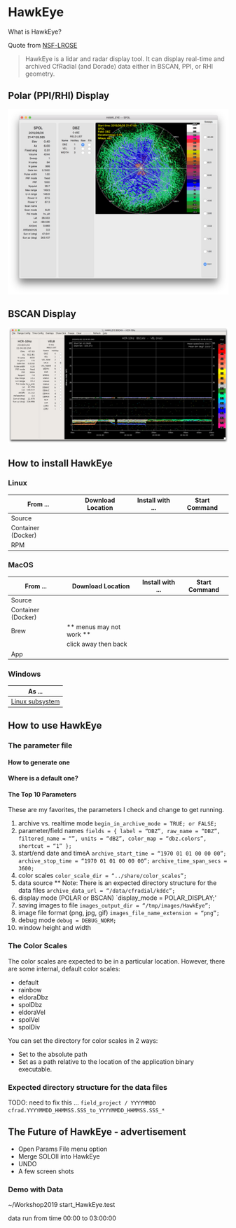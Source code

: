 # HawkEye
What is HawkEye?

Quote from [NSF-LROSE](https://nsf-lrose.github.io/howtorun_HawkEye.html)
> HawkEye is a lidar and radar display tool. It can display real-time and archived CfRadial (and Dorade) data either in BSCAN,  PPI, or RHI geometry.

## Polar (PPI/RHI) Display
![alt_text](./images/Polar_Display.png)


## BSCAN Display
![alt_text](./images/BSCAN_Display.png)

## How to install HawkEye
### Linux
| From ... | Download Location | Install with ... | Start Command |
|----------|-------------------|------------------|---------------|
| Source   | | | |
| Container (Docker) | | | |
| RPM | | | |


### MacOS
| From ... | Download Location | Install with ... | Start Command |
|----------|-------------------|------------------|---------------|
| Source   | | | |
| Container (Docker) | | | |
| Brew | ** menus may not work ** | | |
|      | click away then back     | | |
| App | | | |


### Windows
| As ... |
|----------|
|[Linux subsystem](https://github.com/NCAR/lrose-core/issues/61) |


## How to use HawkEye
### The parameter file
#### How to generate one
#### Where is a default one?
#### The Top 10 Parameters

These are my favorites, the parameters I check and change to get running.
1. archive vs. realtime mode
        `begin_in_archive_mode = TRUE; or FALSE;`
2. parameter/field names
        `fields = {
        label = “DBZ”,
        raw_name = “DBZ”,
        filtered_name = “”,
        units = “dBZ”,
        color_map = “dbz.colors”,
        shortcut = “1”
        };`
3. start/end date and timeA
        `archive_start_time = “1970 01 01 00 00 00”;`
        `archive_stop_time = “1970 01 01 00 00 00”;`
        `archive_time_span_secs = 3600;`
4. color scales
        `color_scale_dir = “../share/color_scales”;`
5. data source ** Note: There is an expected directory structure for the data files
        `archive_data_url = “/data/cfradial/kddc”;`
6. display mode (POLAR or BSCAN)
        `display_mode = POLAR_DISPLAY;'
7. saving images to file
        `images_output_dir = “/tmp/images/HawkEye”;`
8. image file format (png, jpg, gif)
        `images_file_name_extension = “png”;`
9. debug mode
`debug = DEBUG_NORM;`
10. window height and width

### The Color Scales
The color scales are expected to be in a particular location. However, there are some internal, default color scales:
*  default
*  rainbow
*  eldoraDbz
*  spolDbz
*  eldoraVel
*  spolVel
*  spolDiv

You can set the directory for color scales in 2 ways:
* Set to the absolute path
* Set as a path relative to the location of the application binary
executable.

### Expected directory structure for the data files
TODO: need to fix this ...
`field_project
 / YYYYMMDD
     cfrad.YYYYMMDD_HHMMSS.SSS_to_YYYYMMDD_HHMMSS.SSS_*
`


## The Future of HawkEye - advertisement

* Open Params File menu option
* Merge SOLOII into HawkEye
* UNDO 
* A few screen shots

### Demo with Data
~/Workshop2019
start_HawkEye.test  

data run from time 00:00 to 03:00:00
